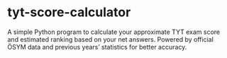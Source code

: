 # tyt-score-calculator
A simple Python program to calculate your approximate TYT exam score and estimated ranking based on your net answers. Powered by official ÖSYM data and previous years’ statistics for better accuracy.
